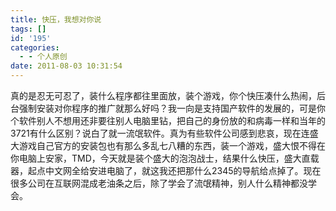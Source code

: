 ```yaml
---
title: 快压，我想对你说
tags: []
id: '195'
categories:
  - - 个人原创
date: 2011-08-03 10:31:54
---
```


真的是忍无可忍了，装什么程序都往里面放，装个游戏，你个快压凑什么热闹，后台强制安装对你程序的推广就那么好吗？我一向是支持国产软件的发展的，可是你个软件别人不想用还非要往别人电脑里钻，把自己的身份放的和病毒一样和当年的3721有什么区别？说白了就一流氓软件。真为有些软件公司感到悲哀，现在连盛大游戏自己官方的安装包也有那么多乱七八糟的东西，装一个游戏，盛大恨不得在你电脑上安家，TMD，今天就是装个盛大的泡泡战士，结果什么快压，盛大直载器，起点中文网全给安进电脑了，就这我还把那什么2345的导航给点掉了。现在很多公司在互联网混成老油条之后，除了学会了流氓精神，别人什么精神都没学会。